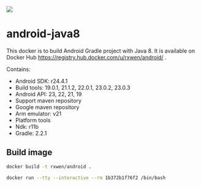 [![](https://images.microbadger.com/badges/image/rxwen/android.svg)](https://microbadger.com/images/rxwen/android "Get your own image badge on microbadger.com")
# android-java8

This docker is to build Android Gradle project with Java 8.
It is available on Docker Hub https://registry.hub.docker.com/u/rxwen/android/ .

Contains:

* Android SDK: r24.4.1
* Build tools: 19.0.1, 21.1.2, 22.0.1, 23.0.2, 23.0.3
* Android API: 23, 22, 21, 19
* Support maven repository
* Google maven repository
* Arm emulator: v21
* Platform tools
* Ndk: r11b
* Gradle: 2.2.1

## Build image

```bash
docker build -t rxwen/android .
```


```bash
docker run --tty --interactive --rm 1b372b1f76f2 /bin/bash
```

